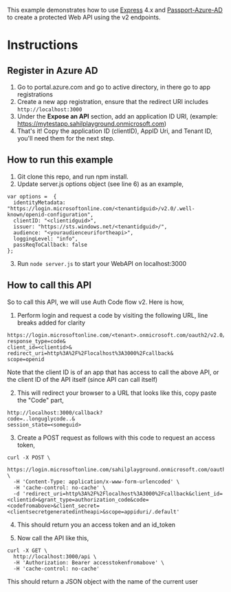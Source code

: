 This example demonstrates how to use [Express](http://expressjs.com/) 4.x and
[Passport-Azure-AD](https://github.com/AzureAD/passport-azure-ad/) to create a protected Web API using the v2 endpoints.

# Instructions

## Register in Azure AD

1. Go to portal.azure.com and go to active directory, in there go to app registrations
2. Create a new app registration, ensure that the redirect URI includes `http://localhost:3000`
3. Under the **Expose an API** section, add an application ID URI, (example: https://mytestapp.sahilplayground.onmicrosoft.com)
4. That's it! Copy the application ID (clientID), AppID Uri, and Tenant ID, you'll need them for the next step.

## How to run this example

1. Git clone this repo, and run npm install.
2. Update server.js options object (see line 6) as an example,

```
var options =  {
  identityMetadata: "https://login.microsoftonline.com/<tenantidguid>/v2.0/.well-known/openid-configuration",
  clientID: "<clientidguid>",
  issuer: "https://sts.windows.net/<tenantidguid>/",
  audience: "<youraudienceurifortheapi>",
  loggingLevel: "info",
  passReqToCallback: false
};
```
3. Run `node server.js` to start your WebAPI on localhost:3000

## How to call this API

So to call this API, we will use Auth Code flow v2.
Here is how, 

1. Perform login and request a code by visiting the following URL, line breaks added for clarity

```
https://login.microsoftonline.com/<tenant>.onmicrosoft.com/oauth2/v2.0/authorize?
response_type=code&
client_id=<clientid>&
redirect_uri=http%3A%2F%2Flocalhost%3A3000%2Fcallback&
scope=openid
```

Note that the client ID is of an app that has access to call the above API, or the client ID of the API itself (since API can call itself)

2. This will redirect your browser to a URL that looks like this, copy paste the "Code" part,

```
http://localhost:3000/callback?
code=..longuglycode..&
session_state=<someguid>
```
3. Create a POST request as follows with this code to request an access token,
```
curl -X POST \
  https://login.microsoftonline.com/sahilplayground.onmicrosoft.com/oauth2/v2.0/token \
  -H 'Content-Type: application/x-www-form-urlencoded' \
  -H 'cache-control: no-cache' \
  -d 'redirect_uri=http%3A%2F%2Flocalhost%3A3000%2Fcallback&client_id=<clientid>&grant_type=authorization_code&code=<codefromabove>&client_secret=<clientsecretgeneratedintheapi>&scope=appiduri/.default'
  ```
4. This should return you an access token and an id_token

5. Now call the API like this,
```
curl -X GET \
  http://localhost:3000/api \
  -H 'Authorization: Bearer accesstokenfromabove' \
  -H 'cache-control: no-cache'
  ```

This should return a JSON object with the name of the current user